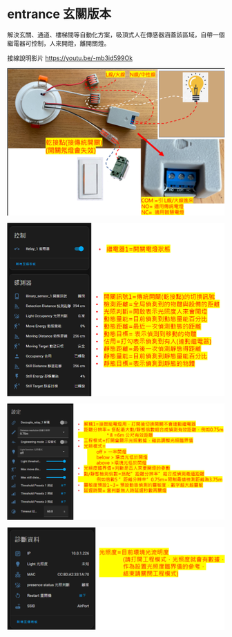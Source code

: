 # entrance 玄關版本

解決玄關、通道、樓梯間等自動化方案，吸頂式人在傳感器涵蓋該區域，自帶一個繼電器可控制，人來開燈，離開關燈。

接線說明影片     https://youtu.be/-mb3id599Ok

![Mosquitto_broker](/auto_space/image/182656.png)

![Mosquitto_broker](/auto_space/image/160026.png)

![Mosquitto_broker](/auto_space/image/161440.png)

![Mosquitto_broker](/auto_space/image/161811.png)
